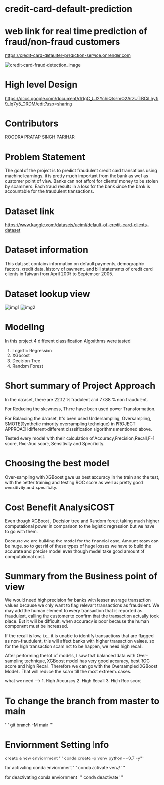 # credit-card-default-prediction

# web link for real time prediction of fraud/non-fraud customers
 
 https://credit-card-defaulter-prediction-service.onrender.com
 
   

![credit-card-fraud-detection_image](https://user-images.githubusercontent.com/113835698/218536166-a3340aac-b3b8-4df3-a1e1-3d02255621dc.jpg)


# High level Design 
https://docs.google.com/document/d/1gC_UJ2YchiQtsemO2ArzUTlBCiLhyfi9_lq7y5_ORDM/edit?usp=sharing


# Contributors
  ROODRA PRATAP SINGH PARIHAR


# Problem Statement
The goal of the project is to predict fraudulent credit card transations using machine learnings. it is pretty much important from the bank as well as customer point of view. Banks can not afford for clients' money to be stolen by scammers. Each fraud results in a loss for the bank since the bank is accountable for the fraudulent transactions.

# Dataset link
https://www.kaggle.com/datasets/uciml/default-of-credit-card-clients-dataset

# Dataset information
This dataset contains information on default payments, demographic factors, credit data, history of payment, and bill statements
of credit card clients in Taiwan from April 2005 to September 2005.

# Dataset lookup view
 ![img1](https://user-images.githubusercontent.com/113835698/218663213-7d4ba745-b5b6-47e1-9fef-59f5eba21770.jpg)
 ![img2](https://user-images.githubusercontent.com/113835698/218663668-5875aabc-2dfd-40ee-844c-1f45684bcfd2.jpg)



# Modeling 
 In this project 4 different classification Algorithms were tasted
  1. Logistic Regression
  2. XGboost 
  3. Decision Tree
  4. Random Forest

# Short summary of Project Approach 

  In the dataset, there are 22.12 % fradulent and 77.88 % non fraudulent.
  
  For Reducing the skewness, There have been used power Transformation.

  For Balancing the dataset, It's been used Undersampling, Oversampling, SMOTE(Synthetic minority oversampling technique) in PROJECT APPROACHdifferent-different classification algorithms mentioned above.

  Tested every model with their calculation of Accuracy,Precision,Recall,F-1 score, Roc-Auc score, Sensitivity and Specificity.


  
  
# Choosing the best model
Over-sampling with XGBoost gave us best accuracy in the train and the test, with the better training and testing ROC score as well as pretty good sensitivity and specificity.

# Cost Benefit AnalysiCOST 
Even though XGBoost , Decision tree and Random forest taking much higher computational power in comparison to the logistic regression but we have to go with them.

Because we are building the model for the financial case, Amount scam can be huge. so to get rid of these types of huge losses we have to build the accurate and precise model even though model take good amount of computational cost.

# Summary from the Business point of view
 We would need high precision for banks with lesser average transaction values because we only want to flag relevant transactions as fraudulent. We may add the human element to every transaction that is reported as fraudulent, calling the customer to confirm that the transaction actually took place. But it wiil be difficult, when accuracy is poor because the human component must be increased.
 



If the recall is low, i.e., it is unable to identify transactions that are flagged as non-fraudulent, this will affect banks with higher transaction values. so for the high transaction scam not to be happen, we need high recall.


After performing the lot of models, I saw that balanced data with Over-sampling technique, XGBoost model has very good accuracy, best ROC score and high Recall. Therefore we can go with the Oversampled XGBoost Model . That will reduce the scam till the most extreem. cases.

what we need --> 1. High Accuracy 2. High Recall 3. High Roc score





# To change the branch from master to main
''' git branch -M main '''

# Enviornment Setting Info
create a new enviornment
       ''' conda create -p venv python==3.7 -y'''

for activating conda enviornment
''' conda activate venv/ '''

for deactivating conda enviornment
''' conda deactivate '''



